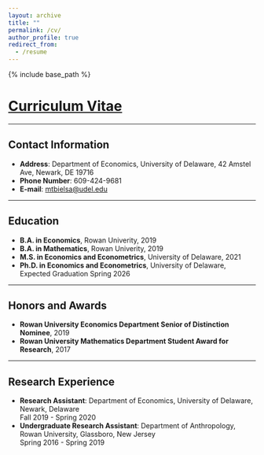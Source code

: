 ```yaml
---
layout: archive
title: ""
permalink: /cv/
author_profile: true
redirect_from:
  - /resume
---
```




{% include base_path %}

[Curriculum Vitae](/files/Maximilien_Bielsa_s_CV.pdf)
======

<hr>

## Contact Information

* **Address**: Department of Economics, University of Delaware, 42 Amstel Ave, Newark, DE 19716
* **Phone Number**: 609-424-9681 
* **E-mail**: mtbielsa@udel.edu

<hr>

## Education

* **B.A. in Economics**, Rowan Univerity, 2019
* **B.A. in Mathematics**, Rowan Univerity, 2019
* **M.S. in Economics and Econometrics**, University of Delaware, 2021
* **Ph.D. in Economics and Econometrics**, University of Delaware, Expected Graduation Spring 2026

<hr>

## Honors and Awards

* **Rowan University Economics Department Senior of Distinction Nominee**, 2019
* **Rowan University Mathematics Department Student Award for Research**, 2017

<hr>

## Research Experience

* **Research Assistant**: Department of Economics, University of Delaware, Newark, Delaware\
Fall 2019 - Spring 2020
* **Undergraduate Research Assistant**: Department of Anthropology, Rowan University, Glassboro, New Jersey\
Spring 2016 - Spring 2019

